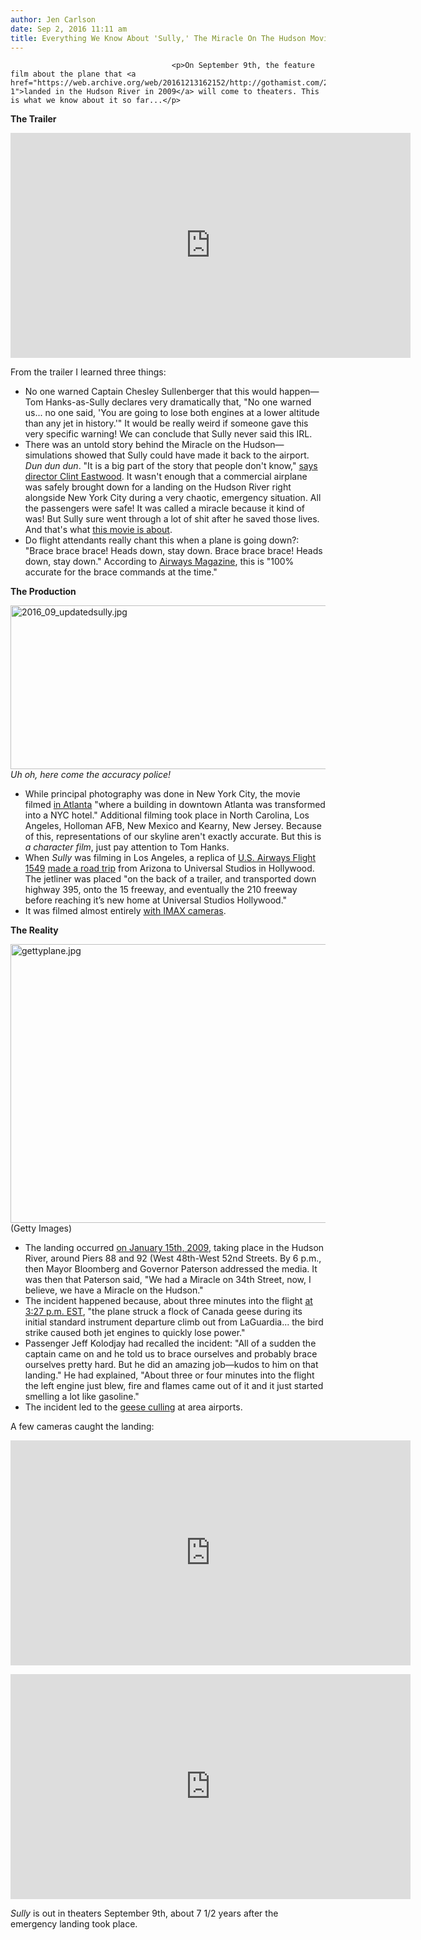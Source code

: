 ```yaml
---
author: Jen Carlson
date: Sep 2, 2016 11:11 am
title: Everything We Know About 'Sully,' The Miracle On The Hudson Movie
---
```


	
										<p>On September 9th, the feature film about the plane that <a href="https://web.archive.org/web/20161213162152/http://gothamist.com/2009/01/15/plane_crash_in_hudson.php#photo-1">landed in the Hudson River in 2009</a> will come to theaters. This is what we know about it so far...</p>

<p><strong>The Trailer</strong></p>

<p><iframe width="640" height="360" src="https://web.archive.org/web/20161213162152if_/https://www.youtube.com/embed/mjKEXxO2KNE" frameborder="0" allowfullscreen></iframe></p>

<p>From the trailer I learned three things:<br>
</p><ul><li>No one warned Captain Chesley Sullenberger that this would happen&#x2014;Tom Hanks-as-Sully declares very dramatically that, &quot;No one warned us... no one said, &apos;You are going to lose both engines at a lower altitude than any jet in history.&apos;&quot; It would be really weird if someone gave this very specific warning! We can conclude that Sully never said this IRL.<br>
</li><li>There was an untold story behind the Miracle on the Hudson&#x2014;simulations showed that Sully could have made it back to the airport. <em>Dun dun dun</em>. &quot;It is a big part of the story that people don&apos;t know,&quot; <a href="https://web.archive.org/web/20161213162152/https://www.youtube.com/watch?v=ofDzbPXBxP4">says director Clint Eastwood</a>. It wasn&apos;t enough that a commercial airplane was safely brought down for a landing on the Hudson River right alongside New York City during a very chaotic, emergency situation. All the passengers were safe! It was called a miracle because it kind of was! But Sully sure went through a lot of shit after he saved those lives. And that&apos;s what <a href="https://web.archive.org/web/20161213162152/http://www.lifezette.com/popzette/sully-raises-the-hero-question/">this movie is about</a>.<br>
</li><li>Do flight attendants really chant this when a plane is going down?: &quot;Brace brace brace! Heads down, stay down. Brace brace brace! Heads down, stay down.&quot; According to <a href="https://web.archive.org/web/20161213162152/https://airwaysmag.com/capnaux/new-sully-movie-how-accurate/">Airways Magazine</a>, this is &quot;100% accurate for the brace commands at the time.&quot;</li></ul><p></p>

<p><strong>The Production</strong></p>

<p><span class="mt-enclosure mt-enclosure-image" style="display: inline;"> </span></p><div class="image-none"> <img alt="2016_09_updatedsully.jpg" src="https://web.archive.org/web/20161213162152im_/http://gothamist.com/attachments/jen/2016_09_updatedsully.jpg" width="640" height="262"> <br> <i> Uh oh, here come the accuracy police!</i></div> <p></p>

<ul><li>While principal photography was done in New York City, the movie filmed <a href="https://web.archive.org/web/20161213162152/http://www.onlocationvacations.com/2015/10/15/sully-starring-tom-hanks-moves-from-nyc-to-atlanta/">in Atlanta</a> &quot;where a building in downtown Atlanta was transformed into a NYC hotel.&quot; Additional filming took place in North Carolina, Los Angeles, Holloman AFB, New Mexico and Kearny, New Jersey. Because of this, representations of our skyline aren&apos;t exactly accurate. But this is <em>a character film</em>, just pay attention to Tom Hanks.
</li><li>When <em>Sully</em> was filming in Los Angeles, a replica of <a href="https://web.archive.org/web/20161213162152/http://gothamist.com/tags/flight1549">U.S. Airways Flight 1549</a> <a href="https://web.archive.org/web/20161213162152/http://www.vvng.com/giant-movie-prop-for-miracle-on-hudson-to-be-transported-from-victorville/">made a road trip</a> from Arizona to Universal Studios in Hollywood. The jetliner was placed &quot;on the back of a trailer, and transported down highway 395, onto the 15 freeway, and eventually the 210 freeway before reaching it&#x2019;s new home at Universal Studios Hollywood.&quot;
</li><li>It was filmed almost entirely <a href="https://web.archive.org/web/20161213162152/http://variety.com/2016/film/news/clint-eastwood-sully-imax-1201758250/">with IMAX cameras</a>.</li></ul>

<p><strong>The Reality</strong></p>

<p><span class="mt-enclosure mt-enclosure-image" style="display: inline;"> <img alt="gettyplane.jpg" src="https://web.archive.org/web/20161213162152im_/http://gothamist.com/attachments/arts_jen/gettyplane.jpg" width="640" height="446" class="image-none"> </span><br>
<span class="photo_caption">(Getty Images)</span></p>

<ul><li>The landing occurred <a href="https://web.archive.org/web/20161213162152/http://gothamist.com/2009/01/15/plane_crash_in_hudson.php#photo-1">on January 15th, 2009</a>, taking place in the Hudson River, around Piers 88 and 92 (West 48th-West 52nd Streets. By 6 p.m., then Mayor Bloomberg and Governor Paterson addressed the media. It was then that Paterson said, &quot;We had a Miracle on 34th Street, now, I believe, we have a Miracle on the Hudson.&quot;
</li><li>The incident happened because, about three minutes into the flight <a href="https://web.archive.org/web/20161213162152/https://en.wikipedia.org/wiki/US_Airways_Flight_1549">at 3:27 p.m. EST</a>, &quot;the plane struck a flock of Canada geese during its initial standard instrument departure climb out from LaGuardia... the bird strike caused both jet engines to quickly lose power.&quot;
</li><li>Passenger Jeff Kolodjay had recalled the incident: &quot;All of a sudden the captain came on and he told us to brace ourselves and probably brace ourselves pretty hard. But he did an amazing job&#x2014;kudos to him on that landing.&quot; He had explained, &quot;About three or four minutes into the flight the left engine just blew, fire and flames came out of it and it just started smelling a lot like gasoline.&quot;
</li><li>The incident led to the <a href="https://web.archive.org/web/20161213162152/http://gothamist.com/2009/06/12/threat_to_aviation_safety_2000_city.php">geese culling</a> at area airports.</li></ul>

<p>A few cameras caught the landing:</p>

<p><iframe width="640" height="360" src="https://web.archive.org/web/20161213162152if_/https://www.youtube.com/embed/ZB1qwzmxOLE" frameborder="0" allowfullscreen></iframe></p>

<p><iframe width="640" height="360" src="https://web.archive.org/web/20161213162152if_/https://www.youtube.com/embed/eqrPtYOWilw" frameborder="0" allowfullscreen></iframe></p>

<p><em>Sully</em> is out in theaters September 9th, about 7 1/2 years after the emergency landing took place.</p>					
										
									
				